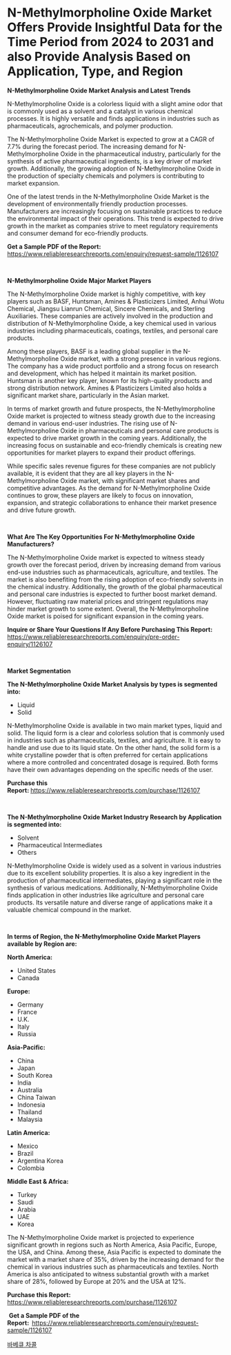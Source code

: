 <p><h1>N-Methylmorpholine Oxide Market Offers Provide Insightful Data for the Time Period from 2024 to 2031 and also Provide Analysis Based on Application, Type, and Region</h1></p><p><strong>N-Methylmorpholine Oxide Market Analysis and Latest Trends</strong></p>
<p><p>N-Methylmorpholine Oxide is a colorless liquid with a slight amine odor that is commonly used as a solvent and a catalyst in various chemical processes. It is highly versatile and finds applications in industries such as pharmaceuticals, agrochemicals, and polymer production.</p><p>The N-Methylmorpholine Oxide Market is expected to grow at a CAGR of 7.7% during the forecast period. The increasing demand for N-Methylmorpholine Oxide in the pharmaceutical industry, particularly for the synthesis of active pharmaceutical ingredients, is a key driver of market growth. Additionally, the growing adoption of N-Methylmorpholine Oxide in the production of specialty chemicals and polymers is contributing to market expansion.</p><p>One of the latest trends in the N-Methylmorpholine Oxide Market is the development of environmentally friendly production processes. Manufacturers are increasingly focusing on sustainable practices to reduce the environmental impact of their operations. This trend is expected to drive growth in the market as companies strive to meet regulatory requirements and consumer demand for eco-friendly products.</p></p>
<p><strong>Get a Sample PDF of the Report:&nbsp;</strong> <a href="https://www.reliableresearchreports.com/enquiry/request-sample/1126107">https://www.reliableresearchreports.com/enquiry/request-sample/1126107</a></p>
<p>&nbsp;</p>
<p><strong>N-Methylmorpholine Oxide Major Market Players</strong></p>
<p><p>The N-Methylmorpholine Oxide market is highly competitive, with key players such as BASF, Huntsman, Amines & Plasticizers Limited, Anhui Wotu Chemical, Jiangsu Lianrun Chemical, Sincere Chemicals, and Sterling Auxiliaries. These companies are actively involved in the production and distribution of N-Methylmorpholine Oxide, a key chemical used in various industries including pharmaceuticals, coatings, textiles, and personal care products.</p><p>Among these players, BASF is a leading global supplier in the N-Methylmorpholine Oxide market, with a strong presence in various regions. The company has a wide product portfolio and a strong focus on research and development, which has helped it maintain its market position. Huntsman is another key player, known for its high-quality products and strong distribution network. Amines & Plasticizers Limited also holds a significant market share, particularly in the Asian market.</p><p>In terms of market growth and future prospects, the N-Methylmorpholine Oxide market is projected to witness steady growth due to the increasing demand in various end-user industries. The rising use of N-Methylmorpholine Oxide in pharmaceuticals and personal care products is expected to drive market growth in the coming years. Additionally, the increasing focus on sustainable and eco-friendly chemicals is creating new opportunities for market players to expand their product offerings.</p><p>While specific sales revenue figures for these companies are not publicly available, it is evident that they are all key players in the N-Methylmorpholine Oxide market, with significant market shares and competitive advantages. As the demand for N-Methylmorpholine Oxide continues to grow, these players are likely to focus on innovation, expansion, and strategic collaborations to enhance their market presence and drive future growth.</p></p>
<p>&nbsp;</p>
<p><strong>What Are The Key Opportunities For N-Methylmorpholine Oxide Manufacturers?</strong></p>
<p><p>The N-Methylmorpholine Oxide market is expected to witness steady growth over the forecast period, driven by increasing demand from various end-use industries such as pharmaceuticals, agriculture, and textiles. The market is also benefiting from the rising adoption of eco-friendly solvents in the chemical industry. Additionally, the growth of the global pharmaceutical and personal care industries is expected to further boost market demand. However, fluctuating raw material prices and stringent regulations may hinder market growth to some extent. Overall, the N-Methylmorpholine Oxide market is poised for significant expansion in the coming years.</p></p>
<p><strong>Inquire or Share Your Questions If Any Before Purchasing This Report:</strong> <a href="https://www.reliableresearchreports.com/enquiry/pre-order-enquiry/1126107">https://www.reliableresearchreports.com/enquiry/pre-order-enquiry/1126107</a></p>
<p>&nbsp;</p>
<p><strong>Market Segmentation</strong></p>
<p><strong>The N-Methylmorpholine Oxide Market Analysis by types is segmented into:</strong></p>
<p><ul><li>Liquid</li><li>Solid</li></ul></p>
<p><p>N-Methylmorpholine Oxide is available in two main market types, liquid and solid. The liquid form is a clear and colorless solution that is commonly used in industries such as pharmaceuticals, textiles, and agriculture. It is easy to handle and use due to its liquid state. On the other hand, the solid form is a white crystalline powder that is often preferred for certain applications where a more controlled and concentrated dosage is required. Both forms have their own advantages depending on the specific needs of the user.</p></p>
<p><strong>Purchase this Report:&nbsp;</strong><a href="https://www.reliableresearchreports.com/purchase/1126107">https://www.reliableresearchreports.com/purchase/1126107</a></p>
<p>&nbsp;</p>
<p><strong>The N-Methylmorpholine Oxide Market Industry Research by Application is segmented into:</strong></p>
<p><ul><li>Solvent</li><li>Pharmaceutical Intermediates</li><li>Others</li></ul></p>
<p><p>N-Methylmorpholine Oxide is widely used as a solvent in various industries due to its excellent solubility properties. It is also a key ingredient in the production of pharmaceutical intermediates, playing a significant role in the synthesis of various medications. Additionally, N-Methylmorpholine Oxide finds application in other industries like agriculture and personal care products. Its versatile nature and diverse range of applications make it a valuable chemical compound in the market.</p></p>
<p>&nbsp;</p>
<p><strong>In terms of Region, the N-Methylmorpholine Oxide Market Players available by Region are:</strong></p>
<p>
    <p> <strong> North America: </strong>
        <ul>
            <li>United States</li>
            <li>Canada</li>
        </ul>
        </p> 
    <p> <strong> Europe: </strong>
        <ul>
            <li>Germany</li>
            <li>France</li>
            <li>U.K.</li>
            <li>Italy</li>
            <li>Russia</li>
        </ul>
        </p> 
    <p> <strong> Asia-Pacific: </strong>
        <ul>
            <li>China</li>
            <li>Japan</li>
            <li>South Korea</li>
            <li>India</li>
            <li>Australia</li>
            <li>China Taiwan</li>
            <li>Indonesia</li>
            <li>Thailand</li>
            <li>Malaysia</li>
        </ul>
        </p> 
    <p> <strong> Latin America: </strong>
        <ul>
            <li>Mexico</li>
            <li>Brazil</li>
            <li>Argentina Korea</li>
            <li>Colombia</li>
        </ul>
        </p> 
    <p> <strong> Middle East & Africa: </strong>
        <ul>
            <li>Turkey</li>
            <li>Saudi</li>
            <li>Arabia</li>
            <li>UAE</li>
            <li>Korea</li>
        </ul>
    </p>
    </p>
<p><p>The N-Methylmorpholine Oxide market is projected to experience significant growth in regions such as North America, Asia Pacific, Europe, the USA, and China. Among these, Asia Pacific is expected to dominate the market with a market share of 35%, driven by the increasing demand for the chemical in various industries such as pharmaceuticals and textiles. North America is also anticipated to witness substantial growth with a market share of 28%, followed by Europe at 20% and the USA at 12%.</p></p>
<p><strong>Purchase this Report: </strong><a href="https://www.reliableresearchreports.com/purchase/1126107">https://www.reliableresearchreports.com/purchase/1126107</a></p>
<p>&nbsp;<strong>Get a Sample PDF of the Report:&nbsp;&nbsp;</strong><a href="https://www.reliableresearchreports.com/enquiry/request-sample/1126107">https://www.reliableresearchreports.com/enquiry/request-sample/1126107</a></p>
<p><strong></strong></p>
<p><p><a href="https://github.com/plelbej847484502/Market-Research-Report-List-1/blob/main/4146733194210.md">바베큐 차콜</a></p></p>